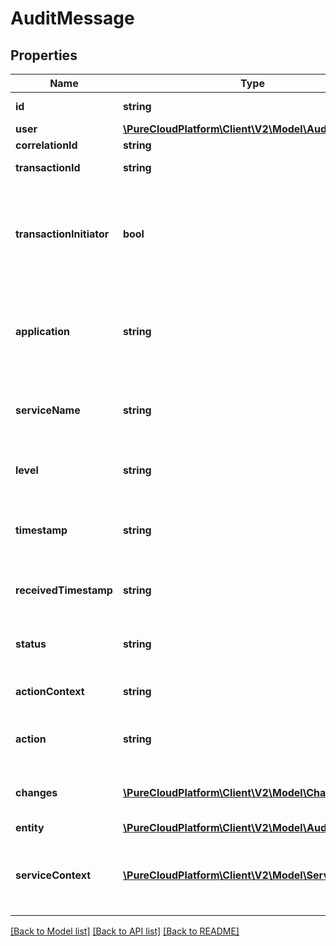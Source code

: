 # AuditMessage

## Properties
Name | Type | Description | Notes
------------ | ------------- | ------------- | -------------
**id** | **string** | AuditMessage ID. | 
**user** | [**\PureCloudPlatform\Client\V2\Model\AuditUser**](AuditUser.md) |  | [optional] 
**correlationId** | **string** | Correlation ID. | [optional] 
**transactionId** | **string** | Transaction ID. | [optional] 
**transactionInitiator** | **bool** | Whether or not this audit can be considered the initiator of the transaction it is a part of. | [optional] 
**application** | **string** | The application through which the action of this AuditMessage was initiated. | [optional] 
**serviceName** | **string** | The name of the service which sent this AuditMessage. | 
**level** | **string** | The level of this audit. USER or SYSTEM. | 
**timestamp** | **string** | The time at which the action of this AuditMessage was initiated. | [optional] 
**receivedTimestamp** | **string** | The time at which this AuditMessage was received. | 
**status** | **string** | The status of the action of this AuditMessage | 
**actionContext** | **string** | The context of a system-level action | [optional] 
**action** | **string** | A string representing the action that took place | [optional] 
**changes** | [**\PureCloudPlatform\Client\V2\Model\Change[]**](Change.md) | Details about any changes that occurred in this audit | [optional] 
**entity** | [**\PureCloudPlatform\Client\V2\Model\AuditEntity**](AuditEntity.md) |  | [optional] 
**serviceContext** | [**\PureCloudPlatform\Client\V2\Model\ServiceContext**](ServiceContext.md) | The service-specific context associated with this AuditMessage. | [optional] 

[[Back to Model list]](../README.md#documentation-for-models) [[Back to API list]](../README.md#documentation-for-api-endpoints) [[Back to README]](../README.md)


